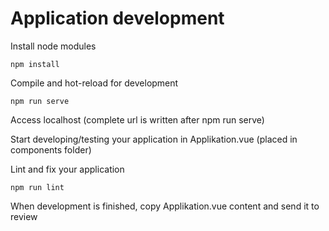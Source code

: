 # Application development

Install node modules
```
npm install
```

Compile and hot-reload for development
```
npm run serve
```

Access localhost (complete url is written after npm run serve)

Start developing/testing your application in Applikation.vue (placed in components folder)

Lint and fix your application
```
npm run lint
```

When development is finished, copy Applikation.vue content and send it to review